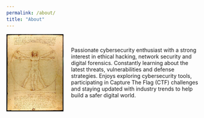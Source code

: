 ```yaml
---
permalink: /about/
title: "About"
---
```


<div style="display: flex; align-items: center;">
  <img src="/assets/images/vitruve.jpg" alt="Vitruvian Man" style="width:150px; margin-right: 20px;">
  <p>Passionate cybersecurity enthusiast with a strong interest in ethical hacking, network security and digital forensics. Constantly learning about the latest threats, vulnerabilities and defense strategies. Enjoys exploring cybersecurity tools, participating in Capture The Flag (CTF) challenges and staying updated with industry trends to help build a safer digital world.</p>
</div>
